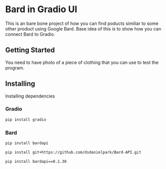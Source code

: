 # Bard in Gradio UI

This is an bare bone project of how you can find poducts similiar to some other product using Google Bard. 
Base idea of this is to show how you can connect Bard to Gradio.

## Getting Started

You need to have photo of a piece of clothing that you can use to test the program.

## Installing
Installing dependencies
### Gradio
```bash
pip install gradio
```
### Bard

```bash
pip install bardapi
```
```bash
pip install git+https://github.com/dsdanielpark/Bard-API.git
```
```bash
pip install bardapi==0.1.30
```
